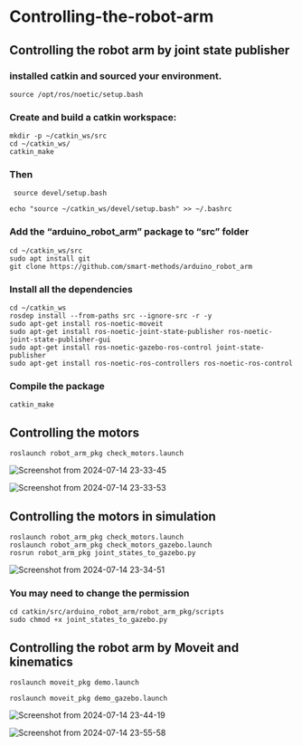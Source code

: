 # Controlling-the-robot-arm

## Controlling the robot arm by joint state publisher
### installed catkin and sourced your environment.
```
source /opt/ros/noetic/setup.bash
```
### Create and build a catkin workspace:
```
mkdir -p ~/catkin_ws/src
cd ~/catkin_ws/
catkin_make
```
### Then
```
 source devel/setup.bash
```
```
echo "source ~/catkin_ws/devel/setup.bash" >> ~/.bashrc
```
### Add the “arduino_robot_arm” package to “src” folder
```
cd ~/catkin_ws/src
sudo apt install git
git clone https://github.com/smart-methods/arduino_robot_arm 
```
### Install all the dependencies 
```
cd ~/catkin_ws
rosdep install --from-paths src --ignore-src -r -y
sudo apt-get install ros-noetic-moveit
sudo apt-get install ros-noetic-joint-state-publisher ros-noetic-joint-state-publisher-gui
sudo apt-get install ros-noetic-gazebo-ros-control joint-state-publisher
sudo apt-get install ros-noetic-ros-controllers ros-noetic-ros-control
```

### Compile the package
```
catkin_make
```

## Controlling the motors
```
roslaunch robot_arm_pkg check_motors.launch

```
![Screenshot from 2024-07-14 23-33-45](https://github.com/user-attachments/assets/e24de598-03c0-4a13-b953-37daf0b4e7d3)

![Screenshot from 2024-07-14 23-33-53](https://github.com/user-attachments/assets/fcce23a5-6a87-4132-9301-973d69c57534)


## Controlling the motors in simulation
```
roslaunch robot_arm_pkg check_motors.launch
roslaunch robot_arm_pkg check_motors_gazebo.launch
rosrun robot_arm_pkg joint_states_to_gazebo.py

```

![Screenshot from 2024-07-14 23-34-51](https://github.com/user-attachments/assets/7edbf136-4e15-42e6-80c9-da437194b4c0)


### You may need to change the permission
```
cd catkin/src/arduino_robot_arm/robot_arm_pkg/scripts
sudo chmod +x joint_states_to_gazebo.py

```
## Controlling the robot arm by Moveit and kinematics
```
roslaunch moveit_pkg demo.launch
```
```
roslaunch moveit_pkg demo_gazebo.launch
```
![Screenshot from 2024-07-14 23-44-19](https://github.com/user-attachments/assets/716590fe-5d84-4b76-9f10-24f0c4d6d96b)

![Screenshot from 2024-07-14 23-55-58](https://github.com/user-attachments/assets/270fd9ae-ef5a-433d-9c68-8d424912b513)


